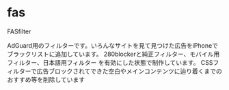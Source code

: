 # fas
FASfilter

AdGuard用のフィルターです。いろんなサイトを見て見つけた広告をiPhoneで
ブラックリストに追加しています。
280blockerと純正フィルター、モバイル用フィルター、日本語用フィルター
を有効にした状態で制作しています。
CSSフィルターで広告ブロックされてできた空白やメインコンテンツに辿り着くまでのおすすめ等を削除しています
